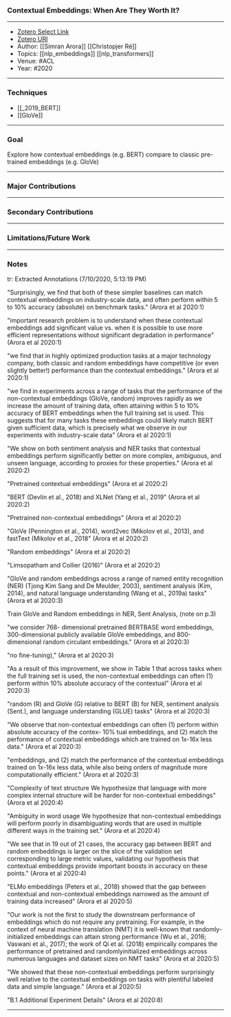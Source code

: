 ### Contextual Embeddings: When Are They Worth It?

---
- [Zotero Select Link](zotero://select/groups/2480461/items/ZEYDNTTB)
- [Zotero URI](https://www.zotero.org/groups/2480461/items/ZEYDNTTB)
- Author: [[Simran Arora]] [[Christopjer Ré]]
- Topics: [[nlp_embeddings]] [[nlp_transformers]]
- Venue: #ACL
- Year: #2020
---

### Techniques
- [[_2019_BERT]]
- [[GloVe]]

---
### Goal
Explore how contextual embeddings (e.g. BERT) compare to classic pre-trained embeddings (e.g. GloVe)

---
### Major Contributions

---
### Secondary Contributions

---
### Limitations/Future Work

---
### Notes
tr: Extracted Annotations (7/10/2020, 5:13:19 PM)

"Surprisingly, we find that both of these simpler baselines can match contextual embeddings on industry-scale data, and often perform within 5 to 10% accuracy (absolute) on benchmark tasks." (Arora et al 2020:1)

"important research problem is to understand when these contextual embeddings add significant value vs. when it is possible to use more efficient representations without significant degradation in performance" (Arora et al 2020:1)

"we find that in highly optimized production tasks at a major technology company, both classic and random embeddings have competitive (or even slightly better!) performance than the contextual embeddings." (Arora et al 2020:1)

"we find in experiments across a range of tasks that the performance of the non-contextual embeddings (GloVe, random) improves rapidly as we increase the amount of training data, often attaining within 5 to 10% accuracy of BERT embeddings when the full training set is used. This suggests that for many tasks these embeddings could likely match BERT given sufficient data, which is precisely what we observe in our experiments with industry-scale data" (Arora et al 2020:1)

"We show on both sentiment analysis and NER tasks that contextual embeddings perform significantly better on more complex, ambiguous, and unseen language, according to proxies for these properties." (Arora et al 2020:2)

"Pretrained contextual embeddings" (Arora et al 2020:2)

"BERT (Devlin et al., 2018) and XLNet (Yang et al., 2019" (Arora et al 2020:2)

"Pretrained non-contextual embeddings" (Arora et al 2020:2)

"GloVe (Pennington et al., 2014), word2vec (Mikolov et al., 2013), and fastText (Mikolov et al., 2018" (Arora et al 2020:2)

"Random embeddings" (Arora et al 2020:2)

"Limsopatham and Collier (2016)" (Arora et al 2020:2)

"GloVe and random embeddings across a range of named entity recognition (NER) (Tjong Kim Sang and De Meulder, 2003), sentiment analysis (Kim, 2014), and natural language understanding (Wang et al., 2019a) tasks" (Arora et al 2020:3)

Train GloVe and Random embeddings in NER, Sent Analysis, (note on p.3)




"we consider 768- dimensional pretrained BERTBASE word embeddings, 300-dimensional publicly available GloVe embeddings, and 800-dimensional random circulant embeddings." (Arora et al 2020:3)

"no fine-tuning)," (Arora et al 2020:3)

"As a result of this improvement, we show in Table 1 that across tasks when the full training set is used, the non-contextual embeddings can often (1) perform within 10% absolute accuracy of the contextual" (Arora et al 2020:3)

"random (R) and GloVe (G) relative to BERT (B) for NER, sentiment analysis (Sent.), and language understanding (GLUE) tasks" (Arora et al 2020:3)

"We observe that non-contextual embeddings can often (1) perform within absolute accuracy of the contex- 10% tual embeddings, and (2) match the performance of contextual embeddings which are trained on 1x-16x less data." (Arora et al 2020:3)

"embeddings, and (2) match the performance of the contextual embeddings trained on 1x-16x less data, while also being orders of magnitude more computationally efficient." (Arora et al 2020:3)

"Complexity of text structure We hypothesize that language with more complex internal structure will be harder for non-contextual embeddings" (Arora et al 2020:4)

"Ambiguity in word usage We hypothesize that non-contextual embeddings will perform poorly in disambiguating words that are used in multiple different ways in the training set." (Arora et al 2020:4)

"We see that in 19 out of 21 cases, the accuracy gap between BERT and random embeddings is larger on the slice of the validation set corresponding to large metric values, validating our hypothesis that contextual embeddings provide important boosts in accuracy on these points." (Arora et al 2020:4)

"ELMo embeddings (Peters et al., 2018) showed that the gap between contextual and non-contextual embeddings narrowed as the amount of training data increased" (Arora et al 2020:5)

"Our work is not the first to study the downstream performance of embeddings which do not require any pretraining. For example, in the context of neural machine translation (NMT) it is well-known that randomly-initialized embeddings can attain strong performance (Wu et al., 2016; Vaswani et al., 2017); the work of Qi et al. (2018) empirically compares the performance of pretrained and randomlyinitialized embeddings across numerous languages and dataset sizes on NMT tasks" (Arora et al 2020:5)

"We showed that these non-contextual embeddings perform surprisingly well relative to the contextual embeddings on tasks with plentiful labeled data and simple language." (Arora et al 2020:5)

"B.1 Additional Experiment Details" (Arora et al 2020:8)

---